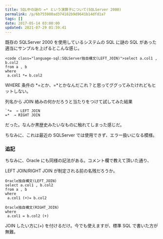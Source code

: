 ```yaml
---
title: SQL中の謎の =* という演算子について(SQLServer 2000)
permalink: /p/6b755980ad374182b9d9641b14dfd1a7
tags: []
date: 2017-05-14 03:00:00
updated: 2021-07-29 01:59:41
---
```


既存の SQLServer 2000 を使用しているシステムの SQL に謎の SQL があった\
適当にサンプルを上げるとこんな感じ。

```
<code class="language-sql:SQLServer独自構文(LEFT_JOIN)">select a.col1 , b.col2
from a , b
where
 a.col1 *= b.col2
```

WHERE 条件の \*=とか、=\*とかなんだこれ？と思ってググってみたけれどもヒットしない。

列名から JOIN 絡みの何かだろうと当たりをつけて試してみた結果

```
`*=  → LEFT JOIN
=*  → RIGHT JOIN
```

だった。なんか黒歴史みたいなものに触れてしまった感じだ。

ちなみに、これは最近の SQLServer では使用できず、エラー扱いになる模様。

### 追記

ちなみに、Oracle にも同様の記法がある。コメント欄で教えて頂いた通り、

LEFT JOIN/RIGHT JOIN が制定される前の名残だろうか。

```
Oracle独自構文(LEFT_JOIN)
select a.col1 , b.col2
from a , b
where
 a.col1 (+)= b.col2
```

```
Oracle独自構文(RIGHT_JOIN)
where
 a.col1 = b.col2 (+)
```

JOIN したい方に(+) を付けるだけ。今でも使えますが、標準 SQL で書いた方が無難。
